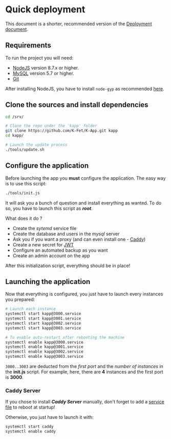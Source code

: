 # Quick deployment

This document is a shorter, recommended version of the [Deployment document](./Deployment.md).

## Requirements

To run the project you will need:
- [NodeJS](https://nodejs.org/en/) version 8.7.x or higher.
- [MySQL](https://dev.mysql.com/downloads/mysql) version 5.7 or higher.
- [Git](https://git-scm.com)

After installing NodeJS,
you have to install `node-gyp` as recommended [here](https://www.npmjs.com/package/node-gyp#installation).

## Clone the sources and install dependencies

```bash
cd /srv/

# Clone the repo under the 'kapp' folder
git clone https://github.com/K-Fet/K-App.git kapp
cd kapp/

# Launch the update process
./tools/update.sh
```

## Configure the application

Before launching the app you **must** configure the application.
The easy way is to use this script:
```bash
./tools/init.js
```

It will ask you a bunch of question and install everything as wanted.
To do so, you have to launch this script as ***root***.

What does it do ? 
* Create the _sytemd_ service file 
* Create the database and users in the _mysql_ server
* Ask you if you want a proxy (and can even install one - [Caddy](https://caddyserver.com))
* Create a new secret for [JWT](https://jwt.io)
* Configure an automated backup as you want
* Create an admin account on the app

After this initialization script, everything should be in place!

## Launching the application

Now that everything is configured, you just have to launch every instances you prepared:

```bash
# Launch each instance
systemctl start kapp@3000.service
systemctl start kapp@3001.service
systemctl start kapp@3002.service
systemctl start kapp@3003.service

# To enable auto-restart after rebooting the machine
systemctl enable kapp@3000.service
systemctl enable kapp@3001.service
systemctl enable kapp@3002.service
systemctl enable kapp@3003.service
```

`3000..3003` are deducted from the _first port_ and 
the _number of instances_ in the **init.js** script.
For example, here, there are **4** instances and 
the first port is **3000**.

### Caddy Server

If you chose to install ***Caddy Server*** manually, don't forget 
to add a [service file](https://github.com/mholt/caddy/tree/master/dist/init/linux-systemd)
to reboot at startup!

Otherwise, you just have to launch it with:

```bash
systemctl start caddy
systemctl enable caddy
```
